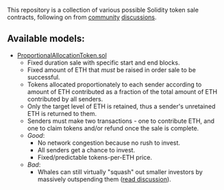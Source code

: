 This repository is a collection of various possible Solidity token sale
contracts, following on from [community](https://www.reddit.com/r/ethereum/comments/6emfdu/erc_fairer_token_crowdsale_with_proportional/) [discussions](https://www.reddit.com/r/ethereum/comments/6eqkip/since_everyone_is_sharing_token_sale_ideas_heres/).

## Available models:

* [ProportionalAllocationToken.sol](tree/master/contracts/ProportionalAllocationToken.sol)
  * Fixed duration sale with specific start and end blocks.
  * Fixed amount of ETH that *must* be raised in order sale to be successful.
  * Tokens allocated proportionately to each sender according to amount of
ETH contributed as a fraction of the total amount of ETH contributed by all senders.
  * Only the target level of ETH is retained, thus a sender's unretained ETH is
returned to them.
  * Senders must make two transactions - one to contribute ETH, and one to claim
tokens and/or refund once the sale is complete.
  * _Good_:
    * No network congestion because no rush to invest.
    * All senders get a chance to invest.
    * Fixed/predictable tokens-per-ETH price.
  * _Bad_:
    * Whales can still virtually "squash" out smaller investors by massively outspending them ([read discussion](https://www.reddit.com/r/ethereum/comments/6emfdu/erc_fairer_token_crowdsale_with_proportional/dibjwhf/)).
